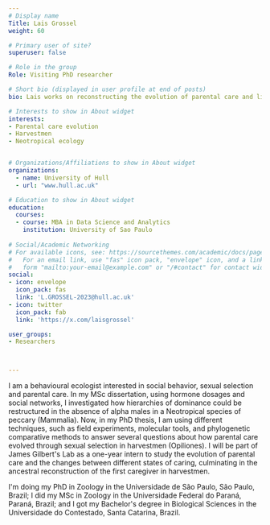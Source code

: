 ```yaml
---
# Display name
Title: Lais Grossel
weight: 60

# Primary user of site?
superuser: false

# Role in the group
Role: Visiting PhD researcher

# Short bio (displayed in user profile at end of posts)
bio: Lais works on reconstructing the evolution of parental care and life history strategies in Opiliones (harvestmen).

# Interests to show in About widget
interests:
- Parental care evolution
- Harvestmen
- Neotropical ecology


# Organizations/Affiliations to show in About widget
organizations:
  - name: University of Hull
  - url: "www.hull.ac.uk"

# Education to show in About widget
education:
  courses: 
  - course: MBA in Data Science and Analytics
    institution: University of Sao Paulo
 
# Social/Academic Networking
# For available icons, see: https://sourcethemes.com/academic/docs/page-builder/#icons
#   For an email link, use "fas" icon pack, "envelope" icon, and a link in the
#   form "mailto:your-email@example.com" or "/#contact" for contact widget.
social:
- icon: envelope
  icon_pack: fas
  link: 'L.GROSSEL-2023@hull.ac.uk'
- icon: twitter
  icon_pack: fab
  link: 'https://x.com/laisgrossel'

user_groups:
- Researchers



---
```


I am a behavioural ecologist interested in social behavior, sexual selection and parental care. In my MSc dissertation, using hormone dosages and social networks, I investigated how hierarchies of dominance could be restructured in the absence of alpha males in a Neotropical species of peccary (Mammalia). Now, in my PhD thesis, I am using different techniques, such as field experiments, molecular tools, and phylogenetic comparative methods to answer several questions about how parental care evolved through sexual selection in harvestmen (Opiliones). I will be part of James Gilbert's Lab as a one-year intern to study the evolution of parental care and the changes between different states of caring, culminating in the ancestral reconstruction of the first caregiver in harvestmen.

I'm doing my PhD in Zoology in the Universidade de São Paulo, São Paulo, Brazil; I did my MSc in Zoology in the Universidade Federal do Paraná, Paraná, Brazil; and I got my Bachelor's degree in Biological Sciences in the Universidade do Contestado, Santa Catarina, Brazil.
 